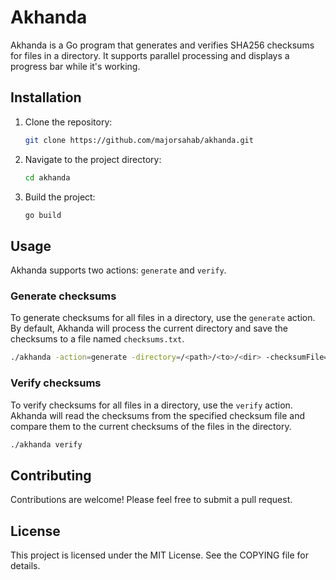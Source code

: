 # Akhanda

Akhanda is a Go program that generates and verifies SHA256 checksums for files in a directory. It supports parallel processing and displays a progress bar while it's working.

## Installation

1. Clone the repository:

    ```sh
    git clone https://github.com/majorsahab/akhanda.git
    ```

2. Navigate to the project directory:

    ```sh
    cd akhanda
    ```

3. Build the project:

    ```sh
    go build
    ```

## Usage

Akhanda supports two actions: `generate` and `verify`.

### Generate checksums

To generate checksums for all files in a directory, use the `generate` action. By default, Akhanda will process the current directory and save the checksums to a file named `checksums.txt`.

```sh
./akhanda -action=generate -directory=/<path>/<to>/<dir> -checksumFile=<mychecksums_file>
```

### Verify checksums

To verify checksums for all files in a directory, use the `verify` action. Akhanda will read the checksums from the specified checksum file and compare them to the current checksums of the files in the directory.

```sh
./akhanda verify
```

## Contributing

Contributions are welcome! Please feel free to submit a pull request.

## License

This project is licensed under the MIT License. See the COPYING file for details.
